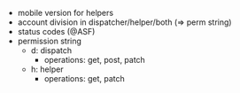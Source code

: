 - mobile version for helpers
- account division in dispatcher/helper/both (=> perm string)
- status codes (@ASF)
- permission string
  - d: dispatch
    - operations: get, post, patch
  - h: helper
    - operations: get, patch
